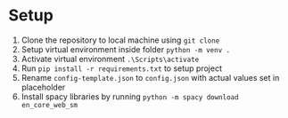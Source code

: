 # Setup
1. Clone the repository to local machine using `git clone`
2. Setup virtual environment inside folder `python -m venv .`
3. Activate virtual environment `.\Scripts\activate`
4. Run `pip install -r requirements.txt` to setup project
5. Rename `config-template.json` to `config.json` with actual values set in placeholder
6. Install spacy libraries by running `python -m spacy download en_core_web_sm`

#